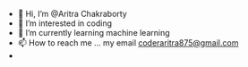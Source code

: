 - 👋 Hi, I’m @Aritra Chakraborty
- 👀 I’m interested in coding
- 🌱 I’m currently learning machine learning
- 📫 How to reach me ... my email coderaritra875@gmail.com
- 

<!---
Aritra-121/Aritra-121 is a ✨ special ✨ repository because its `README.md` (this file) appears on your GitHub profile.
You can click the Preview link to take a look at your changes.
--->
